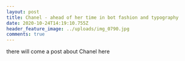 ```yaml
---
layout: post
title: Chanel - ahead of her time in bot fashion and typography
date: 2020-10-24T14:19:10.755Z
header_feature_image: ../uploads/img_0790.jpg
comments: true
---
```

there will come a post about Chanel here